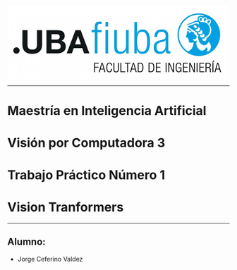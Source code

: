 <img src="https://github.com/hernancontigiani/ceia_memorias_especializacion/raw/master/Figures/logoFIUBA.jpg" width="500" align="center">

<hr>

# Maestría en Inteligencia Artificial

# Visión por Computadora 3

# Trabajo Práctico Número 1  
# Vision Tranformers

---

## Alumno:
   - Jorge Ceferino Valdez
